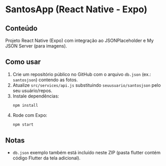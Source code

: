 # SantosApp (React Native - Expo)

## Conteúdo
Projeto React Native (Expo) com integração ao JSONPlaceholder e My JSON Server (para imagens).

## Como usar
1. Crie um repositório público no GitHub com o arquivo `db.json` (ex.: `santosjson`) contendo as fotos.
2. Atualize `src/services/api.js` substituindo `seuusuario/santosjson` pelo seu usuário/repos.
3. Instale dependências:
   ```bash
   npm install
   ```
4. Rode com Expo:
   ```bash
   npm start
   ```

## Notas
- `db.json` exemplo também está incluído neste ZIP (pasta flutter contém código Flutter da tela adicional).
